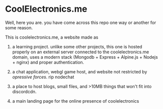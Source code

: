 # CoolElectronics.me

Well, here you are. you have come across this repo one way or another for some reason.

This is coolelectronics.me, a website made as

1. a learning project.
   unlike some other projects, this one is hosted properly on an external server connected to the coolelectronics.me domain, uses a modern stack (Mongodb + Express + Alpine.js + Nodejs + nginx) and proper authentication.
2. a chat application, webgl game host, and website not restricted by _opressive forces_.
   rip nodechat
3. a place to host blogs, small files, and >10MB things that won't fit into discordcdn.

4. a main landing page for the online presence of coolelectronics